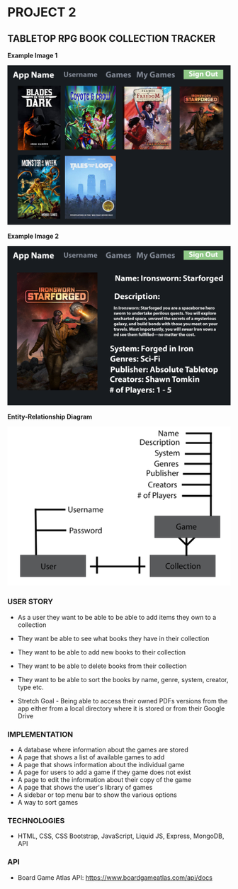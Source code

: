 # PROJECT 2 #

## TABLETOP RPG BOOK COLLECTION TRACKER ##

**Example Image 1**

![a picture of an example of the app](images/example1.png)

**Example Image 2**

![a picture of another example of the app](images/example2.png)

**Entity-Relationship Diagram** 

![a picture of the entity-relationship diagram](images/erm.png)

### USER STORY 

- As a user they want to be able to be able to add items they own to a collection
- They want be able to see what books they have in their collection 
- They want to be able to add new books to their collection 
- They want to be able to delete books from their collection
- They want to be able to sort the books by name, genre, system, creator, type etc. 

- Stretch Goal - Being able to access their owned PDFs versions from the app either from a local directory where it is stored or from their Google Drive

### IMPLEMENTATION 

- A database where information about the games are stored
- A page that shows a list of available games to add
- A page that shows information about the individual game 
- A page for users to add a game if they game does not exist 
- A page to edit the information about their copy of the game 
- A page that shows the user's library of games
- A sidebar or top menu bar to show the various options 
- A way to sort games

### TECHNOLOGIES 

- HTML, CSS, CSS Bootstrap, JavaScript, Liquid JS, Express, MongoDB, API

### API 

- Board Game Atlas API: https://www.boardgameatlas.com/api/docs
